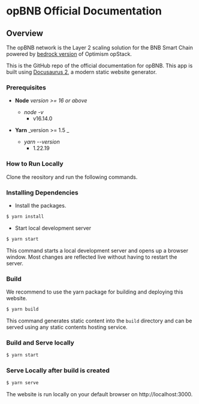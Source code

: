 # opBNB Official Documentation

## Overview

The opBNB network is the Layer 2 scaling solution for the BNB Smart Chain powered by [bedrock version](https://community.optimism.io/docs/developers/bedrock/) of Optimism opStack.

This is the GitHub repo of the official documentation for opBNB. This app is built using [Docusaurus 2](https://docusaurus.io/), a modern static website generator.

### Prerequisites

  - **Node** _version >= 16 or above_
    - _node -v_
      - v16.14.0

  - **Yarn** _version >= 1.5 _
    - _yarn --version_
      - 1.22.19

### How to Run Locally

Clone the reository and run the following commands.

### Installing Dependencies

* Install the packages.

```bash
$ yarn install
```

* Start local development server


```bash
$ yarn start
```

This command starts a local development server and opens up a browser window. Most changes are reflected live without having to restart the server.

### Build
We recommend to use the yarn package for building and deploying this website.

```bash
$ yarn build
```

This command generates static content into the `build` directory and can be served using any static contents hosting service.

### Build and Serve locally

```bash
$ yarn start 
```

### Serve Locally after build is created

```bash
$ yarn serve
```

The website is run locally on your default browser on http://localhost:3000.
